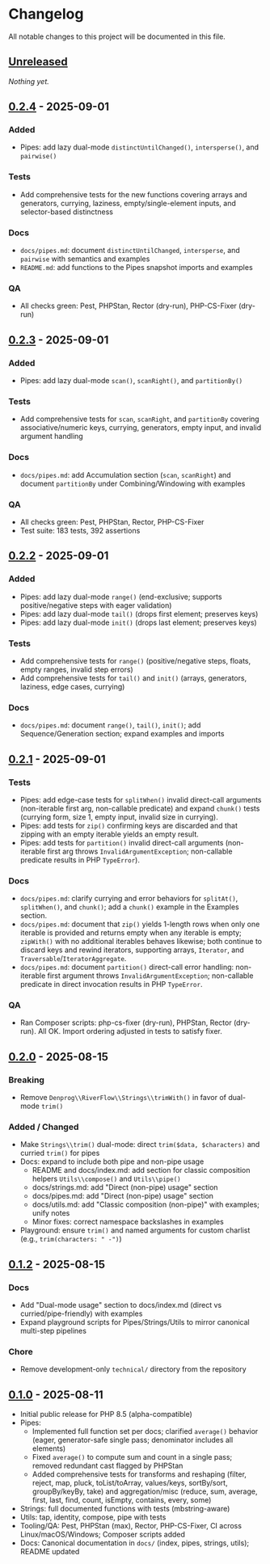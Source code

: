 # Changelog

All notable changes to this project will be documented in this file.

## [Unreleased]

_Nothing yet._

## [0.2.4] - 2025-09-01

### Added
- Pipes: add lazy dual-mode `distinctUntilChanged()`, `intersperse()`, and `pairwise()`

### Tests
- Add comprehensive tests for the new functions covering arrays and generators, currying, laziness, empty/single-element inputs, and selector-based distinctness

### Docs
- `docs/pipes.md`: document `distinctUntilChanged`, `intersperse`, and `pairwise` with semantics and examples
- `README.md`: add functions to the Pipes snapshot imports and examples

### QA
- All checks green: Pest, PHPStan, Rector (dry-run), PHP-CS-Fixer (dry-run)

## [0.2.3] - 2025-09-01

### Added
- Pipes: add lazy dual-mode `scan()`, `scanRight()`, and `partitionBy()`

### Tests
- Add comprehensive tests for `scan`, `scanRight`, and `partitionBy` covering associative/numeric keys, currying, generators, empty input, and invalid argument handling

### Docs
- `docs/pipes.md`: add Accumulation section (`scan`, `scanRight`) and document `partitionBy` under Combining/Windowing with examples

### QA
- All checks green: Pest, PHPStan, Rector, PHP-CS-Fixer
- Test suite: 183 tests, 392 assertions

## [0.2.2] - 2025-09-01

### Added
- Pipes: add lazy dual-mode `range()` (end-exclusive; supports positive/negative steps with eager validation)
- Pipes: add lazy dual-mode `tail()` (drops first element; preserves keys)
- Pipes: add lazy dual-mode `init()` (drops last element; preserves keys)

### Tests
- Add comprehensive tests for `range()` (positive/negative steps, floats, empty ranges, invalid step errors)
- Add comprehensive tests for `tail()` and `init()` (arrays, generators, laziness, edge cases, currying)

### Docs
- `docs/pipes.md`: document `range()`, `tail()`, `init()`; add Sequence/Generation section; expand examples and imports

## [0.2.1] - 2025-09-01

### Tests
- Pipes: add edge-case tests for `splitWhen()` invalid direct-call arguments (non-iterable first arg, non-callable predicate) and expand `chunk()` tests (currying form, size 1, empty input, invalid size in currying).
- Pipes: add tests for `zip()` confirming keys are discarded and that zipping with an empty iterable yields an empty result.
- Pipes: add tests for `partition()` invalid direct-call arguments (non-iterable first arg throws `InvalidArgumentException`; non-callable predicate results in PHP `TypeError`).

### Docs
- `docs/pipes.md`: clarify currying and error behaviors for `splitAt()`, `splitWhen()`, and `chunk()`; add a `chunk()` example in the Examples section.
- `docs/pipes.md`: document that `zip()` yields 1-length rows when only one iterable is provided and returns empty when any iterable is empty; `zipWith()` with no additional iterables behaves likewise; both continue to discard keys and rewind iterators, supporting arrays, `Iterator`, and `Traversable`/`IteratorAggregate`.
- `docs/pipes.md`: document `partition()` direct-call error handling: non-iterable first argument throws `InvalidArgumentException`; non-callable predicate in direct invocation results in PHP `TypeError`.

### QA
- Ran Composer scripts: php-cs-fixer (dry-run), PHPStan, Rector (dry-run). All OK. Import ordering adjusted in tests to satisfy fixer.

## [0.2.0] - 2025-08-15

### Breaking
- Remove `Denprog\\RiverFlow\\Strings\\trimWith()` in favor of dual-mode `trim()`

### Added / Changed
- Make `Strings\\trim()` dual-mode: direct `trim($data, $characters)` and curried `trim()` for pipes
- Docs: expand to include both pipe and non-pipe usage
  - README and docs/index.md: add section for classic composition helpers `Utils\\compose()` and `Utils\\pipe()`
  - docs/strings.md: add "Direct (non-pipe) usage" section
  - docs/pipes.md: add "Direct (non-pipe) usage" section
  - docs/utils.md: add "Classic composition (non-pipe)" with examples; unify notes
  - Minor fixes: correct namespace backslashes in examples
- Playground: ensure `trim()` and named arguments for custom charlist (e.g., `trim(characters: " -")`)

## [0.1.2] - 2025-08-15

### Docs
- Add "Dual-mode usage" section to docs/index.md (direct vs curried/pipe-friendly) with examples
- Expand playground scripts for Pipes/Strings/Utils to mirror canonical multi-step pipelines

### Chore
- Remove development-only `technical/` directory from the repository

## [0.1.0] - 2025-08-11

- Initial public release for PHP 8.5 (alpha-compatible)
- Pipes:
  - Implemented full function set per docs; clarified `average()` behavior (eager, generator-safe single pass; denominator includes all elements)
  - Fixed `average()` to compute sum and count in a single pass; removed redundant cast flagged by PHPStan
  - Added comprehensive tests for transforms and reshaping (filter, reject, map, pluck, toList/toArray, values/keys, sortBy/sort, groupBy/keyBy, take) and aggregation/misc (reduce, sum, average, first, last, find, count, isEmpty, contains, every, some)
- Strings: full documented functions with tests (mbstring-aware)
- Utils: tap, identity, compose, pipe with tests
- Tooling/QA: Pest, PHPStan (max), Rector, PHP-CS-Fixer, CI across Linux/macOS/Windows; Composer scripts added
- Docs: Canonical documentation in `docs/` (index, pipes, strings, utils); README updated

[Unreleased]: https://github.com/denprog5/river-flow/compare/v0.2.4...HEAD
[0.2.4]: https://github.com/denprog5/river-flow/releases/tag/v0.2.4
[0.2.3]: https://github.com/denprog5/river-flow/releases/tag/v0.2.3
[0.2.2]: https://github.com/denprog5/river-flow/releases/tag/v0.2.2
[0.2.1]: https://github.com/denprog5/river-flow/releases/tag/v0.2.1
[0.2.0]: https://github.com/denprog5/river-flow/releases/tag/v0.2.0
[0.1.2]: https://github.com/denprog5/river-flow/releases/tag/v0.1.2
[0.1.1]: https://github.com/denprog5/river-flow/releases/tag/v0.1.1
[0.1.0]: https://github.com/denprog5/river-flow/releases/tag/v0.1.0
